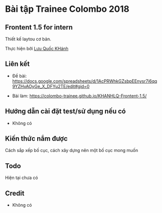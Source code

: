 
# Bài tập Trainee Colombo 2018

## Frontent 1.5 for intern



Thiết kế laytou cơ bản.

Thực hiện bởi [Lưu Quốc KHánh](https://github.com/kpmquockhanh)

## Liên kết

- Đề bài: https://docs.google.com/spreadsheets/d/1AcPRWhkGZsbpEEnysr7i6qq9YZHvAOyGe_X_DFYu2TE/edit#gid=0

- Bài làm: https://colombo-trainee.github.io/KHANHLQ-Frontent-1.5/

## Hướng dẫn cài đặt test/sử dụng nếu có

- Không có

## Kiến thức nắm được

Cách sắp xếp bố cục, cách xây dựng nên một bố cục mong muốn

## Todo

Hiện tại chưa có

## Credit

- Không có
